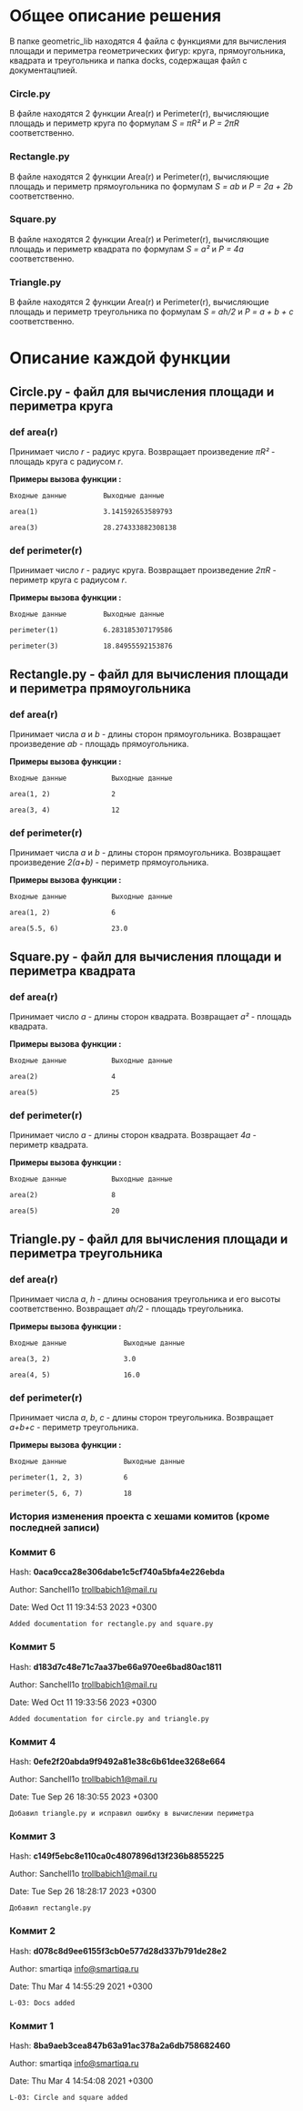 # Общее описание решения
В папке geometric_lib находятся 4 файла с функциями для вычисления площади и периметра геометрических фигур: круга, прямоугольника, квадрата и треугольника и папка docks, содержащая файл с документацпией.

### Circle.py
В файле находятся 2 функции Area(r) и Perimeter(r), вычисляющие площадь и периметр круга по формулам *S = πR²* и *P = 2πR* соответственно.

### Rectangle.py
В файле находятся 2 функции Area(r) и Perimeter(r), вычисляющие площадь и периметр прямоугольника по формулам *S = ab* и *P = 2a + 2b* соответственно.

### Square.py
В файле находятся 2 функции Area(r) и Perimeter(r), вычисляющие площадь и периметр квадрата по формулам *S = a²* и *P = 4a* соответственно.

### Triangle.py
В файле находятся 2 функции Area(r) и Perimeter(r), вычисляющие площадь и периметр треугольника по формулам *S = ah/2* и *P = a + b + c* соответственно.


# Описание каждой функции
## Circle.py  - файл для вычисления площади и периметра круга
### def area(r)
Принимает число *r* - радиус круга.
Возвращает произведение *πR²* - площадь круга с радиусом *r*.

**Примеры вызова функции :**

    Входные данные         Выходные данные

    area(1)                3.141592653589793

    area(3)                28.274333882308138

### def perimeter(r)
Принимает число *r* - радиус круга.
Возвращает произведение *2πR* - периметр круга с радиусом *r*.

**Примеры вызова функции :**

    Входные данные         Выходные данные

    perimeter(1)           6.283185307179586 

    perimeter(3)           18.84955592153876

## Rectangle.py - файл для вычисления площади и периметра прямоугольника
### def area(r)
Принимает числа *a* и *b* - длины сторон прямоугольника.
Возвращает произведение *ab* - площадь прямоугольника.

**Примеры вызова функции :**

    Входные данные           Выходные данные

    area(1, 2)               2

    area(3, 4)               12

### def perimeter(r)
Принимает числа *a* и *b* - длины сторон прямоугольника.
Возвращает произведение *2(a+b)* - периметр прямоугольника.

**Примеры вызова функции :**

    Входные данные           Выходные данные

    area(1, 2)               6

    area(5.5, 6)             23.0

## Square.py - файл для вычисления площади и периметра квадрата
### def area(r)
Принимает число *a* - длины сторон квадрата.
Возвращает *a²* - площадь квадрата.

**Примеры вызова функции :**

    Входные данные           Выходные данные

    area(2)                  4

    area(5)                  25

### def perimeter(r)
Принимает число *a* - длины сторон квадрата.
Возвращает *4a* - периметр квадрата.

**Примеры вызова функции :**

    Входные данные           Выходные данные

    area(2)                  8

    area(5)                  20


## Triangle.py - файл для вычисления площади и периметра треугольника
### def area(r)
Принимает числа *a*, *h* - длины основания треугольника и его высоты соответственно.
Возвращает *ah/2* - площадь треугольника.

**Примеры вызова функции :**

    Входные данные              Выходные данные

    area(3, 2)                  3.0

    area(4, 5)                  16.0

### def perimeter(r)
Принимает числa *a*, *b*, *c* - длины сторон треугольника.
Возвращает *a+b+c* - периметр треугольника.

**Примеры вызова функции :**

    Входные данные              Выходные данные

    perimeter(1, 2, 3)          6

    perimeter(5, 6, 7)          18
### История изменения проекта с хешами комитов (кроме последней записи)

### Коммит 6
Hash: **0aca9cca28e306dabe1c5cf740a5bfa4e226ebda**

Author: Sanchell1o <trollbabich1@mail.ru>

Date:   Wed Oct 11 19:34:53 2023 +0300

    Added documentation for rectangle.py and square.py


### Коммит 5
Hash: **d183d7c48e71c7aa37be66a970ee6bad80ac1811**

Author: Sanchell1o <trollbabich1@mail.ru>

Date:   Wed Oct 11 19:33:56 2023 +0300

    Added documentation for circle.py and triangle.py


### Коммит 4
Hash: **0efe2f20abda9f9492a81e38c6b61dee3268e664**

Author: Sanchell1o <trollbabich1@mail.ru>

Date:   Tue Sep 26 18:30:55 2023 +0300

    Добавил triangle.py и исправил ошибку в вычислении периметра

### Коммит 3
Hash: **c149f5ebc8e110ca0c4807896d13f236b8855225**

Author: Sanchell1o <trollbabich1@mail.ru>

Date:   Tue Sep 26 18:28:17 2023 +0300

    Добавил rectangle.py

### Коммит 2
Hash: **d078c8d9ee6155f3cb0e577d28d337b791de28e2**

Author: smartiqa <info@smartiqa.ru>

Date:   Thu Mar 4 14:55:29 2021 +0300

    L-03: Docs added

### Коммит 1
Hash: **8ba9aeb3cea847b63a91ac378a2a6db758682460**

Author: smartiqa <info@smartiqa.ru>

Date:   Thu Mar 4 14:54:08 2021 +0300

    L-03: Circle and square added